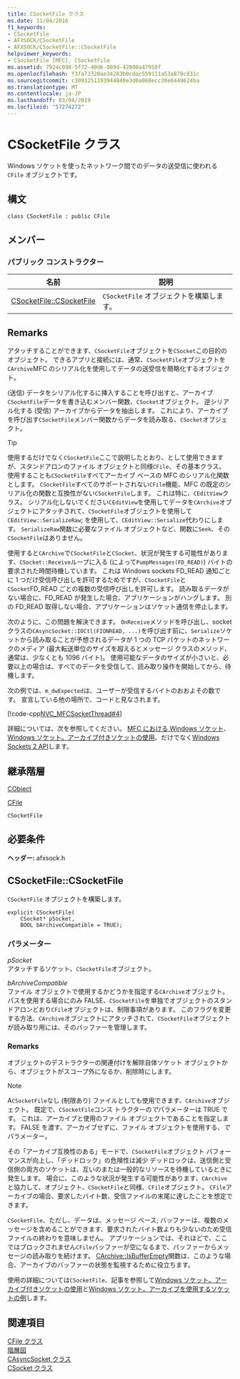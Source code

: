 ```yaml
---
title: CSocketFile クラス
ms.date: 11/04/2016
f1_keywords:
- CSocketFile
- AFXSOCK/CSocketFile
- AFXSOCK/CSocketFile::CSocketFile
helpviewer_keywords:
- CSocketFile [MFC], CSocketFile
ms.assetid: 7924c098-5f72-40d6-989d-42800a47958f
ms.openlocfilehash: f3fa73320ae34283b0cdac559111a53a879c031c
ms.sourcegitcommit: c3093251193944840e3d0a068ecc30e6449624ba
ms.translationtype: MT
ms.contentlocale: ja-JP
ms.lasthandoff: 03/04/2019
ms.locfileid: "57274272"
---
```

# <a name="csocketfile-class"></a>CSocketFile クラス

Windows ソケットを使ったネットワーク間でのデータの送受信に使われる `CFile` オブジェクトです。

## <a name="syntax"></a>構文

```
class CSocketFile : public CFile
```

## <a name="members"></a>メンバー

### <a name="public-constructors"></a>パブリック コンストラクター

|名前|説明|
|----------|-----------------|
|[CSocketFile::CSocketFile](#csocketfile)|`CSocketFile` オブジェクトを構築します。|

## <a name="remarks"></a>Remarks

アタッチすることができます、`CSocketFile`オブジェクトを`CSocket`この目的のオブジェクト。 できるアプリと接続には、通常、`CSocketFile`オブジェクトを`CArchive`MFC のシリアル化を使用してデータの送受信を簡略化するオブジェクト。

(送信) データをシリアル化するに挿入することを呼び出すと、アーカイブ`CSocketFile`データを書き込むメンバー関数、`CSocket`オブジェクト。 逆シリアル化する (受信) アーカイブからデータを抽出します。 これにより、アーカイブを呼び出す`CSocketFile`メンバー関数からデータを読み取る、`CSocket`オブジェクト。

> [!TIP]
>  使用するだけでなく`CSocketFile`ここで説明したとおり、として使用できますが、スタンドアロンのファイル オブジェクトと同様`CFile`、その基本クラス。 使用することも`CSocketFile`すべてアーカイブ ベースの MFC のシリアル化関数とします。 `CSocketFile`すべてのサポートされない`CFile`機能、MFC の既定のシリアル化の関数と互換性がない`CSocketFile`します。 これは特に、`CEditView`クラス。 シリアル化しないでください`CEditView`を使用してデータを`CArchive`オブジェクトにアタッチされて、`CSocketFile`オブジェクトを使用して`CEditView::SerializeRaw`; を使用して、`CEditView::Serialize`代わりにします。 `SerializeRaw`関数に必要なファイル オブジェクトなど、関数に`Seek`、その`CSocketFile`はありません。

使用すると`CArchive`で`CSocketFile`と`CSocket`、状況が発生する可能性があります、`CSocket::Receive`ループに入る (によって`PumpMessages(FD_READ)`) バイトの要求された時間待機しています。 これは Windows sockets FD_READ 通知ごとに 1 つだけ受信呼び出しを許可するためですが、`CSocketFile`と`CSocket`FD_READ ごとの複数の受信呼び出しを許可します。 読み取るデータがない場合に、FD_READ が発生した場合、アプリケーションがハングします。 別の FD_READ 取得しない場合、アプリケーションはソケット通信を停止します。

次のように、この問題を解決できます。 `OnReceive`メソッドを呼び出し、socket クラスの`CAsyncSocket::IOCtl(FIONREAD, ...)`を呼び出す前に、`Serialize`ソケットから読み取ることが予想されるデータが 1 つの TCP パケットのネットワークのメディア (最大転送単位のサイズを超えるとメッセージ クラスのメソッド、通常は、少なくとも 1096 バイト)。 使用可能なデータのサイズが小さいと、必要以上の場合は、すべてのデータを受信して、読み取り操作を開始してから、待機します。

次の例では、`m_dwExpected`は、ユーザーが受信するバイトのおおよその数です。 宣言している他の場所で、コードと見なされます。

[!code-cpp[NVC_MFCSocketThread#4](../../mfc/reference/codesnippet/cpp/csocketfile-class_1.cpp)]

詳細については、次を参照してください。 [MFC における Windows ソケット](../../mfc/windows-sockets-in-mfc.md)、 [Windows ソケット。アーカイブ付きソケットの使用](../../mfc/windows-sockets-using-sockets-with-archives.md)、だけでなく[Windows Sockets 2 API](/windows/desktop/WinSock/windows-sockets-start-page-2)します。

## <a name="inheritance-hierarchy"></a>継承階層

[CObject](../../mfc/reference/cobject-class.md)

[CFile](../../mfc/reference/cfile-class.md)

`CSocketFile`

## <a name="requirements"></a>必要条件

**ヘッダー:** afxsock.h

##  <a name="csocketfile"></a>  CSocketFile::CSocketFile

`CSocketFile` オブジェクトを構築します。

```
explicit CSocketFile(
    CSocket* pSocket,
    BOOL bArchiveCompatible = TRUE);
```

### <a name="parameters"></a>パラメーター

*pSocket*<br/>
アタッチするソケット、`CSocketFile`オブジェクト。

*bArchiveCompatible*<br/>
ファイル オブジェクトで使用するかどうかを指定する`CArchive`オブジェクト。 パスを使用する場合にのみ FALSE、`CSocketFile`を単独でオブジェクトのスタンドアロンどおり`CFile`オブジェクトは、制限事項があります。 このフラグを変更する方法、`CArchive`オブジェクトにアタッチされて、`CSocketFile`オブジェクトが読み取り用には、そのバッファーを管理します。

### <a name="remarks"></a>Remarks

オブジェクトのデストラクターの関連付けを解除自体ソケット オブジェクトから、オブジェクトがスコープ外になるか、削除時にします。

> [!NOTE]
>  A`CSocketFile`なし (制限あり) ファイルとしても使用できます、`CArchive`オブジェクト。 既定で、`CSocketFile`コンス トラクターの*で*パラメーターは TRUE です。 これは、アーカイブと使用のファイル オブジェクトであることを指定します。 FALSE を渡す、アーカイブせずに、ファイル オブジェクトを使用する、*で*パラメーター。

その「アーカイブ互換性のある」モードで、`CSocketFile`オブジェクト パフォーマンスが向上し、「デッドロック」の危険性は減少 デッドロックは、送信側と受信側の両方のソケットは、互いのまたは一般的なリソースを待機しているときに発生します。 場合に、このような状況が発生する可能性があります、`CArchive`と協力して、オブジェクト、`CSocketFile`と同様、`CFile`オブジェクト。 `CFile`アーカイブの場合、要求したバイト数、受信ファイルの末尾に達したことを想定できます。

`CSocketFile`、ただし、データは、メッセージ ベース; バッファーは、複数のメッセージを含めることができます、要求されたバイト数よりも少ないのため受信ファイルの終わりを意味しません。 アプリケーションでは、それほどで、ここではブロックされません`CFile`バッファーが空になるまで、バッファーからメッセージの読み取りを続けます。 [CArchive::IsBufferEmpty](../../mfc/reference/carchive-class.md#isbufferempty)関数は、このような場合、アーカイブのバッファーの状態を監視するために役立ちます。

使用の詳細については`CSocketFile`、記事を参照して[Windows ソケット。アーカイブ付きソケットの使用](../../mfc/windows-sockets-using-sockets-with-archives.md)と[Windows ソケット。アーカイブを使用するソケットの例](../../mfc/windows-sockets-example-of-sockets-using-archives.md)します。

## <a name="see-also"></a>関連項目

[CFile クラス](../../mfc/reference/cfile-class.md)<br/>
[階層図](../../mfc/hierarchy-chart.md)<br/>
[CAsyncSocket クラス](../../mfc/reference/casyncsocket-class.md)<br/>
[CSocket クラス](../../mfc/reference/csocket-class.md)
